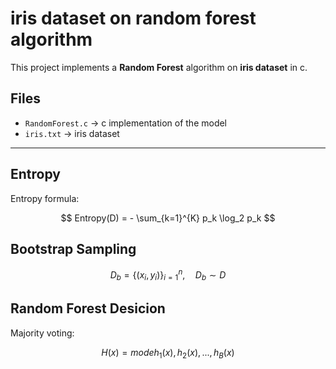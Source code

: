 # iris dataset on random forest algorithm

This project implements a **Random Forest** algorithm on **iris dataset** in c.

## Files

- `RandomForest.c` → c implementation of the model  
- `iris.txt` → iris dataset  
---

## Entropy

Entropy formula:

$$
Entropy(D) = - \sum_{k=1}^{K} p_k \log_2 p_k
$$


## Bootstrap Sampling

$$
D_b = \{ (x_i, y_i) \}_{i=1}^{n}, \quad D_b \sim D
$$

## Random Forest Desicion

Majority voting:

$$
H(x) = mode{ h_1(x), h_2(x), ..., h_B(x) }
$$
